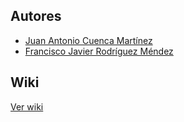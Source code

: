 
## Autores
* [Juan Antonio Cuenca Martínez](https://github.com/cuenca1805)
* [Francisco Javier Rodríguez Méndez](https://github.com/mendezfr)

## Wiki

[Ver wiki](https://github.com/iesgrancapitan-proyectos/202122asir-junio-IOTMedidorAmbiental-apeflo/wiki)
